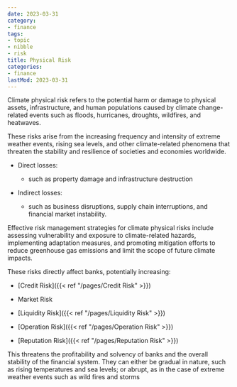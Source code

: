 ```yaml
---
date: 2023-03-31
category:
- finance
tags:
- topic
- nibble
- risk
title: Physical Risk
categories:
- finance
lastMod: 2023-03-31
---
```

Climate physical risk refers to the potential harm or damage to physical assets, infrastructure, and human populations caused by climate change-related events such as floods, hurricanes, droughts, wildfires, and heatwaves.

These risks arise from the increasing frequency and intensity of extreme weather events, rising sea levels, and other climate-related phenomena that threaten the stability and resilience of societies and economies worldwide.

  + Direct losses:

    + such as property damage and infrastructure destruction

  + Indirect losses:

    + such as business disruptions, supply chain interruptions, and financial market instability.

Effective risk management strategies for climate physical risks include assessing vulnerability and exposure to climate-related hazards, implementing adaptation measures, and promoting mitigation efforts to reduce greenhouse gas emissions and limit the scope of future climate impacts.

These risks directly affect banks, potentially increasing:

  + [Credit Risk]({{< ref "/pages/Credit Risk" >}})

  + Market Risk

  + [Liquidity Risk]({{< ref "/pages/Liquidity Risk" >}})

  + [Operation Risk]({{< ref "/pages/Operation Risk" >}})

  + [Reputation Risk]({{< ref "/pages/Reputation Risk" >}})

This threatens the profitability and solvency of banks and the overall stability of the financial system. They can either be gradual in nature, such as rising temperatures and sea levels; or abrupt, as in the case of extreme weather events such as wild fires and storms
